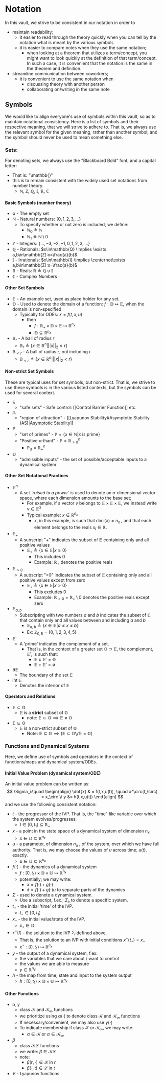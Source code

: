 # Notation
In this vault, we strive to be consistent in our notation in order to
- maintain readability;
	- it easier to read through the theory quickly when you can tell by the notation what is meant by the various symbols
	- it is easier to compare notes when they use the same notation;
		- when looking at a theorem that utilizes a term/concept, you might want to look quickly at the definition of that term/concept. In such a case, it is convenient that the notation is the same in the theorem and definition.
- streamline communication between coworkers;
	- it is convenient to use the same notation when
		- discussing theory with another person
		- collaborating on/writing in the same note


## Symbols
We would like to align everyone's use of symbols within this vault, so as to maintain notational consistency. Here is a list of symbols and their respective meaning, that we will strive to adhere to. That is, we always use the relevant symbol for the given meaning, rather than another symbol, and the symbol should never be used to mean something else.
### Sets:
For denoting sets, we always use the "Blackboard Bold" font, and a capital letter:
- That is: "\\mathbb{}"
- this is to remain consistent with the widely used set notations from number theory:
	- $\mathbb{N}$, $\mathbb{Z}$, $\mathbb{Q}$, $\mathbb{I}$, $\mathbb{R}$, $\mathbb{C}$
#### Basic Symbols (number theory)
- $\emptyset$ - The empty set
- $\mathbb{N}$ - Natural numbers: $\{0,1,2,3,\dots\}$ 
	- To specify whether or not zero is included, we define:
		- $\mathbb{N}_0 \triangleq \mathbb{N}$
		- $\mathbb{N}_1 \triangleq \mathbb{N}\setminus 0$
- $\mathbb{Z}$ - Integers: $\{\dots,-3,-2,-1,0,1,2,3,\dots\}$
- $\mathbb{Q}$ - Rationals: $x\in\mathbb{Q} \implies \exists a,b\in\mathbb{Z}:x=\frac{a}{b}$
- $\mathbb{I}$ - Irrationals: $x\in\mathbb{I} \implies \centernot\exists a,b\in\mathbb{Z}:x=\frac{a}{b}$
- $\mathbb{R}$ - Reals: $\mathbb{R} \triangleq \mathbb{Q}\cup\mathbb{I}$
- $\mathbb{C}$ - Complex Numbers

#### Other Set Symbols
- $\mathbb{E}$ - An example set, used as place holder for any set.
- $\mathbb{D}$ - Used to denote the domain of a function: $f:\mathbb{D}\mapsto\mathbb{E}$, when the domain is non-specified
	- Typically for ODEs: $\dot{x} = f(t,x,u)$
		- then
			- $f:\mathbb{R}_+\times\mathbb{D}\times\mathbb{E}\mapsto\mathbb{R}^{n_x}$
			- $\mathbb{D}\subseteq\mathbb{R}^{n_x}$ 
-  $\mathbb{B}_r$ - A ball of radius $r$
	- $\mathbb{B}_r \triangleq \{x\in\mathbb{R}^{n}\Big| ||x||_2 \leq r\}$
-  $\mathbb{B}_{<r}$ - A ball of radius $r$, not including $r$
	- $\mathbb{B}_{<r} \triangleq \{x\in\mathbb{R}^{n}\Big| ||x||_2 < r\}$ 
#### Non-strict Set Symbols
These are typical uses for set symbols, but non-strict. That is, we strive to use these symbols is in the various listed contexts, but the symbols can be used for several context.
- $\mathbb{S}$
	- "safe sets" - Safe control: [[Control Barrier Function]] etc.
- $\mathbb{A}$ 
	- "region of attraction" - [[Lyapunov Stability#Asymptotic Stability (AS)|Asymptotic Stability]]
- $\mathbb{P}$
	- "set of primes" - $\mathbb{P} = \{x\in \mathbb{N} | x\text{ is prime}\}$
	- "Positive orthant" - $\mathbb{P} = \mathbb{R}_{>0}^{n}$
		- $\mathbb{P}_0 = \mathbb{R}_{+}^{n}$
- $\mathbb{U}$ 
	- "admissible inputs" - the set of possible/acceptable inputs to a dynamical system

#### Other Set Notational Practices
- $\mathbb{E}^{n}$ 
	- A set *'raised to a power'* is used to denote an n-dimensional vector space, where each dimension amounts to the base set;
		- For example, if a vector $v$ belongs to $\mathbb{E}\times\mathbb{E}\times\mathbb{E}$, we instead write $v\in \mathbb{E}^3$
		- Typical example: $x\in\mathbb{R}^{n_x}$ 
			- $x$, in this example, is such that $\dim(x) = n_x$ , and that each element belongs to the reals $x_i\in\mathbb{R}$.
- $\mathbb{E}_{+}$ 
	- A subscript "+" indicates the subset of $\mathbb{E}$ containing only and all positive values
		- $\mathbb{E}_+ \triangleq \{x\in\mathbb{E}|x\geq0\}$
			- This includes 0
			- Example: $\mathbb{R}_+$ denotes the positive reals
- $\mathbb{E}_{>0}$ 
	- A subscript ">0" indicates the subset of $\mathbb{E}$ containing only and all positive values except from zero
		- $\mathbb{E}_+ \triangleq \{x\in\mathbb{E}|x>0\}$
			- This excludes 0
			- Example: $\mathbb{R}_{>0} = \mathbb{R}_+\setminus0$ denotes the positive reals except zero
- $\mathbb{E}_{a,b}$ 
	- Subscripting with two numbers $a$ and $b$ indicates the subset of $\mathbb{E}$ that contain only and all values between and including $a$ and $b$
		- $\mathbb{E}_{a,b} \triangleq \{x\in\mathbb{E}|a\leq x \leq b\}$
		- Ex: $\mathbb{Z}_{0,5} = \{0,1,2,3,4,5\}$
- $\mathbb{E}'$ 
	- A 'prime' indicates the complement of a set.
		- That is, in the context of a greater set $\mathbb{O} \supset \mathbb{E}$, the complement, $\mathbb{E}'$, is such that:
			- $\mathbb{E} \cup \mathbb{E}' = \mathbb{O}$
			- $\mathbb{E} \cap \mathbb{E}' = \emptyset$
- $\partial\mathbb{E}$
	- The boundary of the set $\mathbb{E}$ 
- $\text{int}~\mathbb{E}$ 
	- Denotes the interior of $\mathbb{E}$

#### Operators and Relations
- $\mathbb{E}\subset\mathbb{O}$ 
	- $\mathbb{E}$ is a **strict** subset of $\mathbb{O}$
		- note: $\mathbb{E}\subset\mathbb{O} \implies \mathbb{E} \not= \mathbb{O}$
- $\mathbb{E} \subseteq \mathbb{O}$
	- $\mathbb{E}$ is a non-strict subset of $\mathbb{O}$
		- Note: $\mathbb{E} \subseteq \mathbb{O} \implies \big(\mathbb{E}\subset\mathbb{O} \bigvee \mathbb{E}=\mathbb{O}\big)$




### Functions and Dynamical Systems
Here, we define use of symbols and operators in the context of functions/maps and dynamical system/ODEs.

#### Initial Value Problem (dynamical system/ODE)
An initial value problem can be written as:
$$
\Sigma_i:\quad
\begin{align}
\dot{x} & = f(t,x,u(t)), \quad x^\circ(t_\circ) = x_\circ \\
y &= h(t,x,u(t))
\end{align}
$$
and we use the following consistent notation:
- $t$ - the progressor of the IVP. That is, the "time" like variable over which the system evolves/progresses.
	- $t\in[0,t_1\rangle\subseteq\mathbb{R}_+$
- $x$ - a point in the state space of a dynamical system of dimension $n_x$
	- $x\in\mathbb{D}\subseteq\mathbb{R}^{n_x}$
- $u$ - a parameter, of dimension $n_u$ , of the system, over which we have full authority. That is, we may choose the values of $u$ across time; $u(t)$, exactly.
	- $u\in\mathbb{U}\subseteq\mathbb{R}^{n_u}$
- $f(\cdot)$ - the dynamics of a dynamical system
	- $f:[0,t_1\rangle\times\mathbb{D}\times\mathbb{U} \mapsto \mathbb{R}^{n_x}$
	- potentially; we may write:
		- $\dot{x} = f(\cdot) + g(\cdot)$
		- $\dot{x} = f(\cdot) + g(\cdot)u$
		to separate parts of the dynamics
- $\Sigma$ - used to denote a dynamical system. 
	- Use a subscript, f.ex.; $\Sigma_i$, to denote a specific system.
- $t_\circ$ - the initial 'time' of the IVP.
	- $t_\circ \in [0,t_1\rangle$
- $x_\circ$ - the initial value/state of the IVP.
	- $x_\circ \in \mathbb{D}$
- $x^\circ(t)$ - the solution to the IVP $\Sigma_i$ defined above.
	- That is, the solution to an IVP with initial conditions $x^\circ(t_\circ) = x_\circ$
	- $x^\circ:[0,t_1\rangle \mapsto \mathbb{R}^{n_x}$
- $y$ - the output of a dynamical system, f.ex:
	- the variables that we care about / want to control
	- the values we are able to measure
	- $y \in \mathbb{R}^{n_y}$
- $h$ - the map from time, state and input to the system output
	- $h:[0,t_1\rangle\times\mathbb{D}\times\mathbb{U} \mapsto \mathbb{R}^{n_y}$


#### Other Functions
- $\alpha,\gamma$
	- class $\mathcal{K}$ and $\mathcal{K}_\infty$ functions
	- we prioritize using $\alpha(\cdot)$ to denote class $\mathcal{K}$ and $\mathcal{K}_\infty$ functions
	- If necessary/convenient, we may also use $\gamma(\cdot)$
	- To indicate membership if class $\mathcal{K}$ or $\mathcal{K}_\infty$, we may write:
		- $\alpha \in \mathcal{K}$  or  $\alpha \in \mathcal{K}_\infty$
- $\beta$
	- class $\mathcal{KL}$ functions
	- we write: $\beta \in \mathcal{KL}$
	- note:
		- $\beta(r,\cdot) \in \mathcal{K}$   in $r$ 
		- $\beta(\cdot,t) \in \mathcal{L}$    in $t$
- $V$ - Lyapunov functions